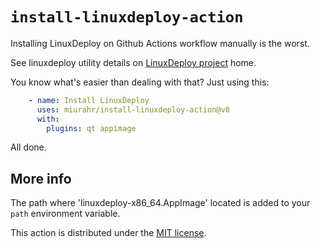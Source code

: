# `install-linuxdeploy-action`

Installing LinuxDeploy on Github Actions workflow manually is the worst.

See linuxdeploy utility details on [LinuxDeploy project](https://github.com/linuxdeploy/linuxdeploy) home.

You know what's easier than dealing with that? Just using this:
```yml
    - name: Install LinuxDeploy
      uses: miurahr/install-linuxdeploy-action@v0
      with:
        plugins: qt appimage
```

All done.

## More info

The path where 'linuxdeploy-x86_64.AppImage' located is added to your `path` environment variable.

This action is distributed under the [MIT license](LICENSE).

